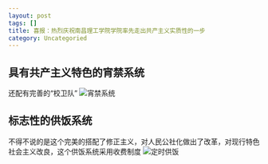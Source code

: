 ```yaml
---
layout: post
tags: []
title: 喜报：热烈庆祝南昌理工学院学院率先走出共产主义实质性的一步
category: Uncategoried
---
```

 ## 具有共产主义特色的宵禁系统 
还配有完善的“校卫队”
![宵禁系统](https://github.com/dongqiceo/dongqiceo.github.io/blob/master/images/TIM%E5%9B%BE%E7%89%8720181123183423.jpg?raw=true "宵禁系统")
 ## 标志性的供饭系统 
不得不说的是这个完美的搭配了修正主义，对人民公社化做出了改革，对现行特色社会主义改良，这个供饭系统采用收费制度
![定时供饭](https://github.com/dongqiceo/dongqiceo.github.io/blob/master/images/TIM%E5%9B%BE%E7%89%8720181123183439.jpg?raw=true "定时供饭")